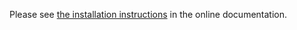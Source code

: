 Please see [the installation instructions](http://otrs.github.io/doc/manual/admin/5.0/en/html/installation.html)
in the online documentation.

